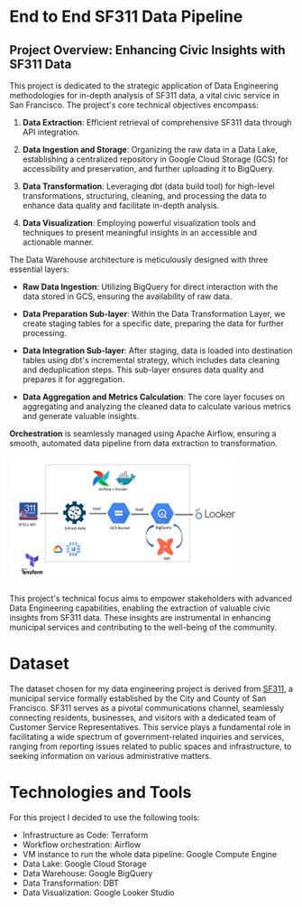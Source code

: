 # End to End SF311 Data Pipeline

## Project Overview: Enhancing Civic Insights with SF311 Data
This project is dedicated to the strategic application of Data Engineering methodologies for in-depth analysis of SF311 data, a vital civic service in San Francisco. The project's core technical objectives encompass:

1. **Data Extraction**: Efficient retrieval of comprehensive SF311 data through API integration.

2. **Data Ingestion and Storage**: Organizing the raw data in a Data Lake, establishing a centralized repository in Google Cloud Storage (GCS) for accessibility and preservation, and further uploading it to BigQuery.

3. **Data Transformation**: Leveraging dbt (data build tool) for high-level transformations, structuring, cleaning, and processing the data to enhance data quality and facilitate in-depth analysis.

4. **Data Visualization**: Employing powerful visualization tools and techniques to present meaningful insights in an accessible and actionable manner.

The Data Warehouse architecture is meticulously designed with three essential layers:

- **Raw Data Ingestion**: Utilizing BigQuery for direct interaction with the data stored in GCS, ensuring the availability of raw data.

- **Data Preparation Sub-layer**: Within the Data Transformation Layer, we create staging tables for a specific date, preparing the data for further processing. 

- **Data Integration Sub-layer**: After staging, data is loaded into destination tables using dbt's incremental strategy, which includes data cleaning and deduplication steps. This sub-layer ensures data quality and prepares it for aggregation.

- **Data Aggregation and Metrics Calculation**: The core layer focuses on aggregating and analyzing the cleaned data to calculate various metrics and generate valuable insights.

**Orchestration** is seamlessly managed using Apache Airflow, ensuring a smooth, automated data pipeline from data extraction to transformation.

<img src="https://github.com/popolee0513/SF311-data-pipeline/raw/main/Images/architecture.JPG" alt="Data Pipeline Architecture" width="80%">

This project's technical focus aims to empower stakeholders with advanced Data Engineering capabilities, enabling the extraction of valuable civic insights from SF311 data. These insights are instrumental in enhancing municipal services and contributing to the well-being of the community.


# Dataset
The dataset chosen for my data engineering project is derived from [SF311](https://data.sfgov.org/City-Infrastructure/311-Cases/vw6y-z8j6), a municipal service formally established by the City and County of San Francisco. SF311 serves as a pivotal communications channel, seamlessly connecting residents, businesses, and visitors with a dedicated team of Customer Service Representatives. This service plays a fundamental role in facilitating a wide spectrum of government-related inquiries and services, ranging from reporting issues related to public spaces and infrastructure, to seeking information on various administrative matters.

# Technologies and Tools
For this project I decided to use the following tools:
- Infrastructure as Code: Terraform
- Workflow orchestration: Airflow
- VM instance to run the whole data pipeline: Google Compute Engine
- Data Lake: Google Cloud Storage
- Data Warehouse: Google BigQuery
- Data Transformation: DBT
- Data Visualization: Google Looker Studio


  
